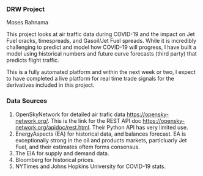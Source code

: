 ### DRW Project
Moses Rahnama

This project looks at air traffic data during COVID-19 and the impact on Jet Fuel cracks, timespreads, and Gasoil/Jet Fuel spreads.
While it is incredibly challenging to predict and model how COVID-19 will progress, I have built a model using historical numbers and future curve forecasts (third party) that predicts flight traffic.

This is a fully automated platform and within the next week or two, I expect to have completed a live platform for real time trade signals for the derivatives included in this project.

### Data Sources
1) OpenSkyNetwork for detailed air trafic data https://opensky-network.org/. This is the link for the REST API doc https://opensky-network.org/apidoc/rest.html. Their Python API has very limited use.
2) EnergyAspects (EA) for historical data, and balances forecast. EA is exceptionally strong in the oil and products markets, particluarly Jet Fuel, and their estimates oftem forms consensus.
3) The EIA for supply and demand data.
4) Bloomberg for historical prices.
5) NYTimes and Johns Hopkins University for COVID-19 stats.

